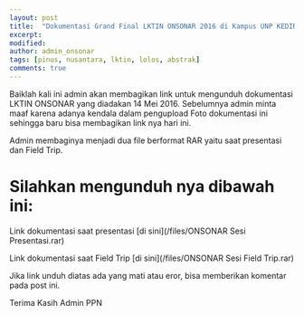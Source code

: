 ```yaml
---
layout: post
title:  "Dokumentasi Grand Final LKTIN ONSONAR 2016 di Kampus UNP KEDIRI"
excerpt: 
modified: 
author: admin_onsonar
tags: [pinus, nusantara, lktin, lolos, abstrak]
comments: true
---
```


Baiklah kali ini admin akan membagikan link untuk mengunduh dokumentasi LKTIN ONSONAR yang diadakan 14 Mei 2016.
Sebelumnya admin minta maaf karena adanya kendala dalam pengupload Foto dokumentasi ini sehingga baru bisa membagikan link nya hari ini.

Admin membaginya menjadi dua file berformat RAR yaitu saat presentasi dan Field Trip.
# Silahkan mengunduh nya dibawah ini:

Link dokumentasi saat presentasi
[di sini](/files/ONSONAR Sesi Presentasi.rar)

Link dokumentasi saat Field Trip
[di sini](/files/ONSONAR Sesi Field Trip.rar)

Jika link unduh diatas ada yang mati atau eror, bisa memberikan komentar pada post ini.

Terima Kasih
Admin PPN
